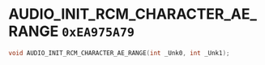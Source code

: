 # AUDIO_INIT_RCM_CHARACTER_AE_RANGE `0xEA975A79`

```cpp
void AUDIO_INIT_RCM_CHARACTER_AE_RANGE(int _Unk0, int _Unk1);
```